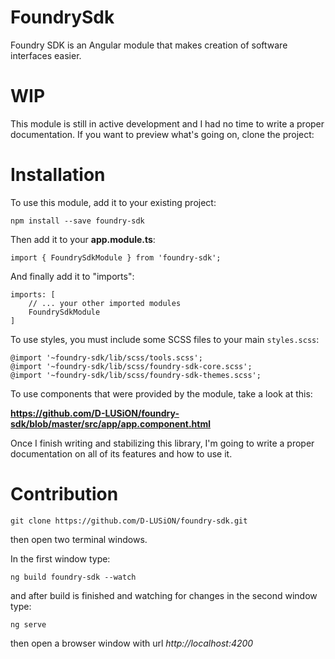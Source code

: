 # FoundrySdk

Foundry SDK is an Angular module that makes creation of software interfaces easier.

# WIP

This module is still in active development and I had no time to write a proper documentation. If you want to preview what's going on, clone the project:

# Installation

To use this module, add it to your existing project:

``` npm install --save foundry-sdk ```

Then add it to your **app.module.ts**:

``` import { FoundrySdkModule } from 'foundry-sdk'; ```

And finally add it to "imports":

```
imports: [
    // ... your other imported modules
    FoundrySdkModule
]
```

To use styles, you must include some SCSS files to your main `styles.scss`:

```
@import '~foundry-sdk/lib/scss/tools.scss';
@import '~foundry-sdk/lib/scss/foundry-sdk-core.scss';
@import '~foundry-sdk/lib/scss/foundry-sdk-themes.scss';
```

To use components that were provided by the module, take a look at this:

**https://github.com/D-LUSiON/foundry-sdk/blob/master/src/app/app.component.html**

Once I finish writing and stabilizing this library, I'm going to write a proper documentation on all of its features and how to use it.

# Contribution

``` git clone https://github.com/D-LUSiON/foundry-sdk.git ```

then open two terminal windows.

In the first window type:

``` ng build foundry-sdk --watch ```

and after build is finished and watching for changes in the second window type:

``` ng serve ```

then open a browser window with url *http://localhost:4200*
